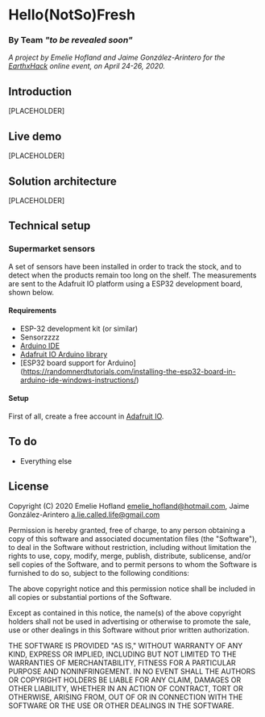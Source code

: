 # Hello(NotSo)Fresh

### By Team _"to be revealed soon"_

_A project by Emelie Hofland and Jaime González-Arintero for the [EarthxHack](https://earthxhack.weareasterisk.com) online event, on April 24-26, 2020._

## Introduction

[PLACEHOLDER]

## Live demo

[PLACEHOLDER]

## Solution architecture

[PLACEHOLDER]

## Technical setup

### Supermarket sensors

A set of sensors have been installed in order to track the stock, and to detect when the products remain too long on the shelf. The measurements are sent to the Adafruit IO platform using a ESP32 development board, shown below.

<!--![](https://dl.espressif.com/dl/schematics/pictures/esp32-core-board-v2.png)-->

#### Requirements

* ESP-32 development kit (or similar)
* Sensorzzzz
* [Arduino IDE](https://www.arduino.cc/en/main/software)
* [Adafruit IO Arduino library](https://learn.adafruit.com/welcome-to-adafruit-io/libraries)
* [ESP32 board support for Arduino] (https://randomnerdtutorials.com/installing-the-esp32-board-in-arduino-ide-windows-instructions/)

#### Setup

First of all, create a free account in [Adafruit IO](https://io.adafruit.com).

## To do

* Everything else

## License

Copyright (C) 2020 Emelie Hofland <emelie_hofland@hotmail.com>, Jaime González-Arintero <a.lie.called.life@gmail.com>

Permission is hereby granted, free of charge, to any person obtaining a copy of this software and associated documentation files (the "Software"), to deal in the Software without restriction, including without limitation the rights to use, copy, modify, merge, publish, distribute, sublicense, and/or sell
copies of the Software, and to permit persons to whom the Software is furnished to do so, subject to the following conditions:

The above copyright notice and this permission notice shall be included in all copies or substantial portions of the Software.

Except as contained in this notice, the name(s) of the above copyright holders shall not be used in advertising or otherwise to promote the sale, use or
other dealings in this Software without prior written authorization.

THE SOFTWARE IS PROVIDED "AS IS," WITHOUT WARRANTY OF ANY KIND, EXPRESS OR IMPLIED, INCLUDING BUT NOT LIMITED TO THE WARRANTIES OF MERCHANTABILITY,
FITNESS FOR A PARTICULAR PURPOSE AND NONINFRINGEMENT.  IN NO EVENT SHALL THE AUTHORS OR COPYRIGHT HOLDERS BE LIABLE FOR ANY CLAIM, DAMAGES OR OTHER
LIABILITY, WHETHER IN AN ACTION OF CONTRACT, TORT OR OTHERWISE, ARISING FROM, OUT OF OR IN CONNECTION WITH THE SOFTWARE OR THE USE OR OTHER DEALINGS IN THE
SOFTWARE.